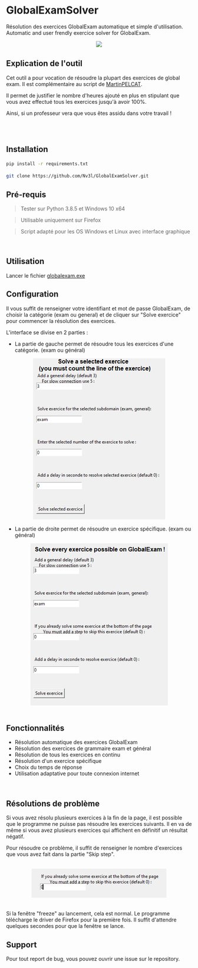 # GlobalExamSolver
Résolution des exercices GlobalExam automatique et simple d'utilisation. Automatic and user frendly exercice solver for GlobalExam.


<div id="header" align="center">
  <img src="https://content.globalexam.cloud/vi/media/logos/natural/global-exam-natural.png"> 
</div>

## Explication de l'outil
Cet outil a pour vocation de résoudre la plupart des exercices de global exam.
Il est complémentaire au script de [MartinPELCAT](https://github.com/MartinPELCAT/GlobalExamFinisher).

Il permet de justifier le nombre d'heures ajouté en plus en stipulant que vous avez effectué tous les exercices jusqu'à avoir 100%.

Ainsi, si un professeur vera que vous êtes assidu dans votre travail !

<br>
<br>

## Installation
```bash
pip install -r requirements.txt

git clone https://github.com/Nv3l/GlobalExamSolver.git
```
## Pré-requis
> Tester sur Python 3.8.5 et Windows 10 x64

> Utilisable uniquement sur Firefox

> Script adapté pour les OS Windows et Linux avec interface graphique
<br>

## Utilisation

Lancer le fichier [globalexam.exe](globalexam.exe)
<br>

## Configuration

Il vous suffit de renseigner votre identifiant et mot de passe GlobalExam, de choisir la catégorie (exam ou general) et de cliquer sur "Solve exercice" pour commencer la résolution des exercices.

L'interface se divise en 2 parties :

- La partie de gauche permet de résoudre tous les exercices d'une catégorie. (exam ou général)


<div id="left_pannel" align="center">
  <img src="img/left pannel.png"> 
</div>


- La partie de droite permet de résoudre un exercice spécifique. (exam ou général)

<div id="right_pannel" align="center">
  <img src="img/right pannel.png"> 
</div>

<br>

## Fonctionnalités

- Résolution automatique des exercices GlobalExam
- Résolution des exercices de grammaire exam et général
- Résolution de tous les exercices en continu
- Résolution d'un exercice spécifique
- Choix du temps de réponse
- Utilisation adaptative pour toute connexion internet

<br>

## Résolutions de problème

Si vous avez résolu plusieurs exercices à la fin de la page, il est possible que le programme ne puisse pas résoudre les exercices suivants.
Il en va de même si vous avez plusieurs exercices qui affichent en définitif un résultat négatif.

Pour résoudre ce problème, il suffit de renseigner le nombre d'exercices que vous avez fait dans la partie "Skip step".


<br>

<div id="skip_step" align="center">
  <img src="img/Skip Step.png"> 
</div>

<br>

Si la fenêtre "freeze" au lancement, cela est normal. Le programme télécharge le driver de Firefox pour la première fois. Il suffit d'attendre quelques secondes pour que la fenêtre se lance.

## Support

Pour tout report de bug, vous pouvez ouvrir une issue sur le repository.
